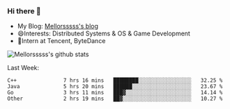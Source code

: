 ### Hi there 👋

- My Blog: [Mellorsssss's blog](https://mellorsssss.com/)
- 😄Interests: Distributed Systems & OS & Game Development
- 🤔Intern at Tencent, ByteDance


![Mellorsssss's github stats](https://github-readme-stats.vercel.app/api?username=Mellorsssss&show_icons=true&theme=radical)

<!-- ![Top Langs](https://github-readme-stats.vercel.app/api/top-langs/?username=anuraghazra&hide=javascript,html,typescript,css,glsl) -->

<!--
**Mellorsssss/Mellorsssss** is a ✨ _special_ ✨ repository because its `README.md` (this file) appears on your GitHub profile.

Here are some ideas to get you started:

- 🔭 I’m currently working on ...
- 🌱 I’m currently learning ...
- 👯 I’m looking to collaborate on ...
- 🤔 I’m looking for help with ...
- 💬 Ask me about ...
- 📫 How to reach me: ...
- 😄 Pronouns: ...
- ⚡ Fun fact: ...
-->

Last Week:
<!--START_SECTION:waka-->

```text
C++               7 hrs 16 mins   ████████░░░░░░░░░░░░░░░░░   32.25 %
Java              5 hrs 20 mins   ██████░░░░░░░░░░░░░░░░░░░   23.67 %
Go                3 hrs 11 mins   ███▓░░░░░░░░░░░░░░░░░░░░░   14.14 %
Other             2 hrs 19 mins   ██▓░░░░░░░░░░░░░░░░░░░░░░   10.27 %
```

<!--END_SECTION:waka-->
